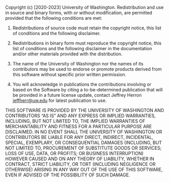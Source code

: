 Copyright (c) [2020-2023] University of Washington. Redistribution and use in source and binary forms, with or without modification, are permitted provided that the following conditions are met:
 
1. Redistributions of source code must retain the copyright notice, this list of conditions and the following disclaimer.

2. Redistributions in binary form must reproduce the copyright notice, this list of conditions and the following disclaimer in the documentation and/or other materials provided with the distribution.

3. The name of the University of Washington nor the names of its contributors may be used to endorse or promote products derived from this software without specific prior written permission.

4. You will acknowledge in publications the contributions involving or based on the Software by citing a to-be-determined publication that will be provided in a future license update, contact Jeffrey Herron jeffherr@uw.edu for latest publication to use.
 
THIS SOFTWARE IS PROVIDED BY THE UNIVERSITY OF WASHINGTON AND CONTRIBUTORS “AS IS” AND ANY EXPRESS OR IMPLIED WARRANTIES, INCLUDING, BUT NOT LIMITED TO, THE IMPLIED WARRANTIES OF MERCHANTABILITY AND FITNESS FOR A PARTICULAR PURPOSE ARE DISCLAIMED. IN NO EVENT SHALL THE UNIVERSITY OF WASHINGTON OR CONTRIBUTORS BE LIABLE FOR ANY DIRECT, INDIRECT, INCIDENTAL, SPECIAL, EXEMPLARY, OR CONSEQUENTIAL DAMAGES (INCLUDING, BUT NOT LIMITED TO, PROCUREMENT OF SUBSTITUTE GOODS OR SERVICES; LOSS OF USE, DATA, OR PROFITS; OR BUSINESS INTERRUPTION) HOWEVER CAUSED AND ON ANY THEORY OF LIABILITY, WHETHER IN CONTRACT, STRICT LIABILITY, OR TORT (INCLUDING NEGLIGENCE OR OTHERWISE) ARISING IN ANY WAY OUT OF THE USE OF THIS SOFTWARE, EVEN IF ADVISED OF THE POSSIBILITY OF SUCH DAMAGE.

